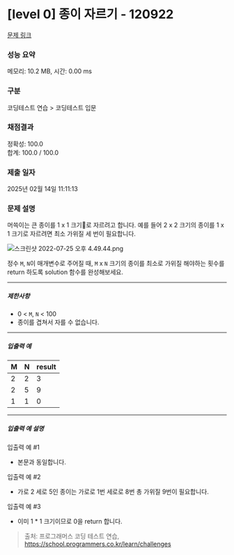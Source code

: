 # [level 0] 종이 자르기 - 120922 

[문제 링크](https://school.programmers.co.kr/learn/courses/30/lessons/120922) 

### 성능 요약

메모리: 10.2 MB, 시간: 0.00 ms

### 구분

코딩테스트 연습 > 코딩테스트 입문

### 채점결과

정확성: 100.0<br/>합계: 100.0 / 100.0

### 제출 일자

2025년 02월 14일 11:11:13

### 문제 설명

<p>머쓱이는 큰 종이를 1 x 1 크기로 자르려고 합니다. 예를 들어 2 x 2 크기의 종이를 1 x 1 크기로 자르려면 최소 가위질 세 번이 필요합니다.</p>

<p><img src="https://grepp-programmers.s3.ap-northeast-2.amazonaws.com/files/production/37cec804-18c5-4c58-95fc-37b4d52e6e7f/%E1%84%89%E1%85%B3%E1%84%8F%E1%85%B3%E1%84%85%E1%85%B5%E1%86%AB%E1%84%89%E1%85%A3%E1%86%BA%202022-07-25%20%E1%84%8B%E1%85%A9%E1%84%92%E1%85%AE%204.49.44.png" title="" alt="스크린샷 2022-07-25 오후 4.49.44.png"></p>

<p>정수 <code>M</code>, <code>N</code>이 매개변수로 주어질 때, <code>M</code> x <code>N</code> 크기의 종이를 최소로 가위질 해야하는 횟수를 return 하도록 solution 함수를 완성해보세요.</p>

<hr>

<h5>제한사항</h5>

<ul>
<li>0 &lt; <code>M</code>, <code>N</code> &lt; 100</li>
<li>종이를 겹쳐서 자를 수 없습니다.</li>
</ul>

<hr>

<h5>입출력 예</h5>
<table class="table">
        <thead><tr>
<th>M</th>
<th>N</th>
<th>result</th>
</tr>
</thead>
        <tbody><tr>
<td>2</td>
<td>2</td>
<td>3</td>
</tr>
<tr>
<td>2</td>
<td>5</td>
<td>9</td>
</tr>
<tr>
<td>1</td>
<td>1</td>
<td>0</td>
</tr>
</tbody>
      </table>
<hr>

<h5>입출력 예 설명</h5>

<p>입출력 예 #1</p>

<ul>
<li>본문과 동일합니다.</li>
</ul>

<p>입출력 예 #2</p>

<ul>
<li>가로 2 세로 5인 종이는 가로로 1번 세로로 8번 총 가위질 9번이 필요합니다.</li>
</ul>

<p>입출력 예 #3</p>

<ul>
<li>이미 1 * 1 크기이므로 0을 return 합니다.</li>
</ul>


> 출처: 프로그래머스 코딩 테스트 연습, https://school.programmers.co.kr/learn/challenges
